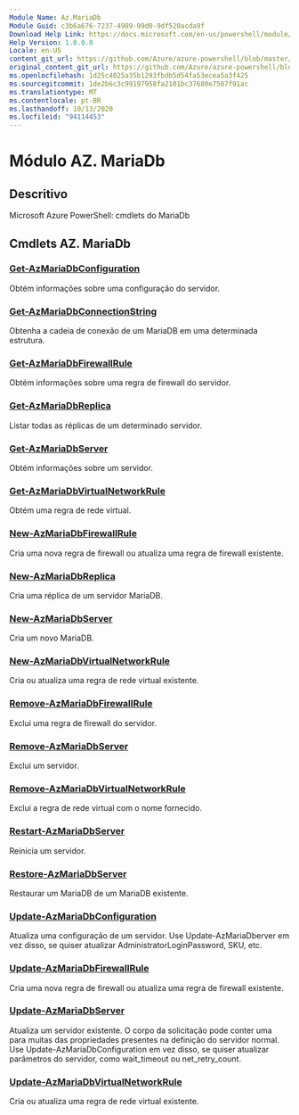 ```yaml
---
Module Name: Az.MariaDb
Module Guid: c3b6a676-7237-4989-99d0-9df520acda9f
Download Help Link: https://docs.microsoft.com/en-us/powershell/module/az.mariadb
Help Version: 1.0.0.0
Locale: en-US
content_git_url: https://github.com/Azure/azure-powershell/blob/master/src/MariaDb/help/Az.MariaDb.md
original_content_git_url: https://github.com/Azure/azure-powershell/blob/master/src/MariaDb/help/Az.MariaDb.md
ms.openlocfilehash: 1d25c4025a35b1293fbdb5d54fa53ecea5a3f425
ms.sourcegitcommit: 1de2b6c3c99197958fa2101bc37680e7507f91ac
ms.translationtype: MT
ms.contentlocale: pt-BR
ms.lasthandoff: 10/13/2020
ms.locfileid: "94114453"
---
```

# Módulo AZ. MariaDb
## Descritivo
Microsoft Azure PowerShell: cmdlets do MariaDb

## Cmdlets AZ. MariaDb
### [Get-AzMariaDbConfiguration](Get-AzMariaDbConfiguration.md)
Obtém informações sobre uma configuração do servidor.

### [Get-AzMariaDbConnectionString](Get-AzMariaDbConnectionString.md)
Obtenha a cadeia de conexão de um MariaDB em uma determinada estrutura.

### [Get-AzMariaDbFirewallRule](Get-AzMariaDbFirewallRule.md)
Obtém informações sobre uma regra de firewall do servidor.

### [Get-AzMariaDbReplica](Get-AzMariaDbReplica.md)
Listar todas as réplicas de um determinado servidor.

### [Get-AzMariaDbServer](Get-AzMariaDbServer.md)
Obtém informações sobre um servidor.

### [Get-AzMariaDbVirtualNetworkRule](Get-AzMariaDbVirtualNetworkRule.md)
Obtém uma regra de rede virtual.

### [New-AzMariaDbFirewallRule](New-AzMariaDbFirewallRule.md)
Cria uma nova regra de firewall ou atualiza uma regra de firewall existente.

### [New-AzMariaDbReplica](New-AzMariaDbReplica.md)
Cria uma réplica de um servidor MariaDB.

### [New-AzMariaDbServer](New-AzMariaDbServer.md)
Cria um novo MariaDB.

### [New-AzMariaDbVirtualNetworkRule](New-AzMariaDbVirtualNetworkRule.md)
Cria ou atualiza uma regra de rede virtual existente.

### [Remove-AzMariaDbFirewallRule](Remove-AzMariaDbFirewallRule.md)
Exclui uma regra de firewall do servidor.

### [Remove-AzMariaDbServer](Remove-AzMariaDbServer.md)
Exclui um servidor.

### [Remove-AzMariaDbVirtualNetworkRule](Remove-AzMariaDbVirtualNetworkRule.md)
Exclui a regra de rede virtual com o nome fornecido.

### [Restart-AzMariaDbServer](Restart-AzMariaDbServer.md)
Reinicia um servidor.

### [Restore-AzMariaDbServer](Restore-AzMariaDbServer.md)
Restaurar um MariaDB de um MariaDB existente.

### [Update-AzMariaDbConfiguration](Update-AzMariaDbConfiguration.md)
Atualiza uma configuração de um servidor.
Use Update-AzMariaDberver em vez disso, se quiser atualizar AdministratorLoginPassword, SKU, etc.

### [Update-AzMariaDbFirewallRule](Update-AzMariaDbFirewallRule.md)
Cria uma nova regra de firewall ou atualiza uma regra de firewall existente.

### [Update-AzMariaDbServer](Update-AzMariaDbServer.md)
Atualiza um servidor existente.
O corpo da solicitação pode conter uma para muitas das propriedades presentes na definição do servidor normal.
Use Update-AzMariaDbConfiguration em vez disso, se quiser atualizar parâmetros do servidor, como wait_timeout ou net_retry_count.

### [Update-AzMariaDbVirtualNetworkRule](Update-AzMariaDbVirtualNetworkRule.md)
Cria ou atualiza uma regra de rede virtual existente.

